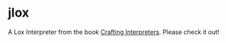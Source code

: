 # jlox
A Lox Interpreter from the book [Crafting Interpreters](http://www.craftinginterpreters.com).
Please check it out!
